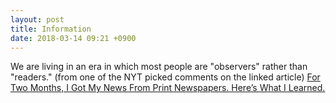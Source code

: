 ```yaml
---
layout: post
title: Information
date: 2018-03-14 09:21 +0900
---
```


We are living in an era in which most people are "observers" rather than "readers." (from one of the NYT picked comments on the linked article)
[For Two Months, I Got My News From Print Newspapers. Here’s What I Learned.](https://www.nytimes.com/2018/03/07/technology/two-months-news-newspapers.html)